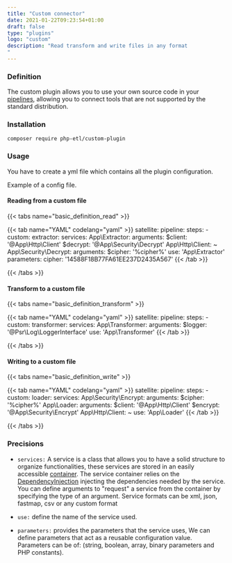 ```yaml
---
title: "Custom connector"
date: 2021-01-22T09:23:54+01:00
draft: false
type: "plugins"
logo: "custom"
description: "Read transform and write files in any format
"
---
```


### Definition

The custom plugin allows you to use your own source code in your [pipelines](https://php-etl.github.io/documentation/components/pipeline/),
allowing you to connect tools that are not supported by the standard distribution.

### Installation

```
composer require php-etl/custom-plugin
```

### Usage

You have to create a yml file which contains all the plugin configuration.

Example of a config file.

#### Reading from a custom file

{{< tabs name="basic_definition_read" >}}

{{< tab name="YAML" codelang="yaml"  >}}
satellite:
  pipeline:
    steps:
      - custom:
          extractor:
            services:
              App\Extractor:
                arguments:
                  $client: '@App\Http\Client'
                  $decrypt: '@App\Security\Decrypt'
              App\Http\Client: ~
              App\Security\Decrypt:
                arguments:
                  $cipher: '%cipher%'
            use: 'App\Extractor'
            parameters:
              cipher: '14588F18B77FA61EE237D2435A567'
{{< /tab >}}

{{< /tabs >}}

#### Transform to a custom file

{{< tabs name="basic_definition_transform" >}}

{{< tab name="YAML" codelang="yaml"  >}}
satellite:
  pipeline:
    steps:
      - custom:
          transformer:
            services:
              App\Transformer: 
                arguments:
                  $logger: '@Psr\Log\LoggerInterface'
            use: 'App\Transformer'
{{< /tab >}}

{{< /tabs >}}

#### Writing to a custom file

{{< tabs name="basic_definition_write" >}}

{{< tab name="YAML" codelang="yaml"  >}}
satellite:
  pipeline:
    steps:
      - custom:
          loader:
            services:
              App\Security\Encrypt:
                arguments:
                  $cipher: '%cipher%'
              App\Loader:
                arguments:
                  $client: '@App\Http\Client'
                  $encrypt: '@App\Security\Encrypt'
              App\Http\Client: ~
            use: 'App\Loader'
{{< /tab >}}

{{< /tabs >}}

### Precisions

* `services:`
  A service is a class that allows you to have a solid structure to organize functionalities,
  these services are stored in an easily accessible [container](https://symfony.com/doc/current/service_container.html#manually-wiring-arguments).
  The service container relies on the [DependencyInjection](https://symfony.com/doc/current/components/dependency_injection.html) injecting the dependencies needed by the service.
  You can define arguments to "request" a service from the container by specifying the type of an argument.
  Service formats can be xml, json, fastmap, csv or any custom format
  
* `use:`
  define the name of the service used.
  
* `parameters:`
  provides the parameters that the service uses,
  We can define parameters that act as a reusable configuration value.
  Parameters can be of: (string, boolean, array, binary parameters and PHP constants).







